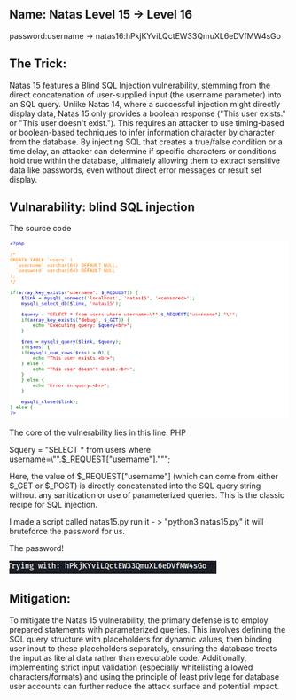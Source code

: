 ## Name: Natas Level 15 → Level 16

password:username ->
natas16:hPkjKYviLQctEW33QmuXL6eDVfMW4sGo

## The Trick: 

Natas 15 features a Blind SQL Injection vulnerability, stemming from the direct concatenation of user-supplied input (the username parameter) into an SQL query. Unlike Natas 14, where a successful injection might directly display data, Natas 15 only provides a boolean response ("This user exists." or "This user doesn't exist."). This requires an attacker to use timing-based or boolean-based techniques to infer information character by character from the database. By injecting SQL that creates a true/false condition or a time delay, an attacker can determine if specific characters or conditions hold true within the database, ultimately allowing them to extract sensitive data like passwords, even without direct error messages or result set display.

## Vulnarability: blind SQL injection

The source code

![Alt text for the image](source_code_16.png)

The core of the vulnerability lies in this line:
PHP

$query = "SELECT * from users where username=\"".$_REQUEST["username"]."\"";

Here, the value of $_REQUEST["username"] (which can come from either $_GET or $_POST) is directly concatenated into the SQL query string without any sanitization or use of parameterized queries. This is the classic recipe for SQL injection.

I made a script called natas15.py run it - > "python3 natas15.py" it will bruteforce the password for us.

The password!

![Alt text for the image](natas16_passswd.png)

## Mitigation: 
To mitigate the Natas 15 vulnerability, the primary defense is to employ prepared statements with parameterized queries. This involves defining the SQL query structure with placeholders for dynamic values, then binding user input to these placeholders separately, ensuring the database treats the input as literal data rather than executable code. Additionally, implementing strict input validation (especially whitelisting allowed characters/formats) and using the principle of least privilege for database user accounts can further reduce the attack surface and potential impact.



